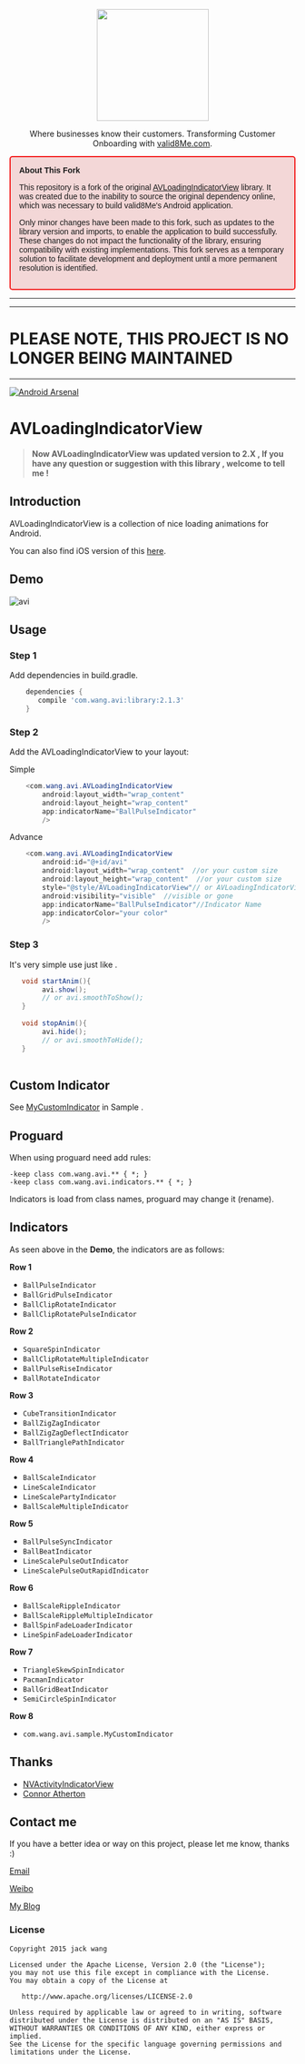  
<p align="center">
  <img width="197" src="https://uploads-ssl.webflow.com/640714b79cda4d79fb835487/640722329cda4dd7bc8429eb_valid8Me_Logo_0350px.png">
</p>
<p align="center">
  Where businesses know their customers. Transforming Customer Onboarding with <a href="https://www.valid8me.com">valid8Me.com</a>.
</p>

<div style="border: 2px solid rgb(243, 18, 18); background-color:rgb(243, 215, 215); padding: 15px; border-radius: 5px; font-family: Arial, sans-serif;">
  <strong>About This Fork</strong>
  <p>
    This repository is a fork of the original <a href="https://github.com/HarlonWang/AVLoadingIndicatorView" target="_blank">AVLoadingIndicatorView</a> library. It was created due to the inability to source the original dependency online, which was necessary to build valid8Me's Android application.
  </p>
  <p>
    Only minor changes have been made to this fork, such as updates to the library version and imports, to enable the application to build successfully. These changes do not impact the functionality of the library, ensuring compatibility with existing implementations. This fork serves as a temporary solution to facilitate development and deployment until a more permanent resolution is identified.
  </p>
</div>

__________
__________

# PLEASE NOTE, THIS PROJECT IS NO LONGER BEING MAINTAINED

* * *

[![Android Arsenal](https://img.shields.io/badge/Android%20Arsenal-AVLoadingIndicatorView-green.svg?style=flat)](https://android-arsenal.com/details/1/2686)

AVLoadingIndicatorView
===================

> **Now AVLoadingIndicatorView was updated version to 2.X , If you have any question or suggestion  with this library , welcome to tell me !**

## Introduction
AVLoadingIndicatorView is a collection of nice loading animations for Android.

You can also find iOS version of this [here](https://github.com/ninjaprox/NVActivityIndicatorView).

## Demo
![avi](screenshots/avi.gif)

## Usage

### Step 1

Add dependencies in build.gradle.
```groovy
    dependencies {
       compile 'com.wang.avi:library:2.1.3'
    }
```

### Step 2

Add the AVLoadingIndicatorView to your layout:

Simple 

```java
    <com.wang.avi.AVLoadingIndicatorView
        android:layout_width="wrap_content"  
        android:layout_height="wrap_content"
        app:indicatorName="BallPulseIndicator"
        />
```

Advance

```java
    <com.wang.avi.AVLoadingIndicatorView
        android:id="@+id/avi"
        android:layout_width="wrap_content"  //or your custom size
        android:layout_height="wrap_content"  //or your custom size
        style="@style/AVLoadingIndicatorView"// or AVLoadingIndicatorView.Large or AVLoadingIndicatorView.Small
        android:visibility="visible"  //visible or gone
        app:indicatorName="BallPulseIndicator"//Indicator Name
        app:indicatorColor="your color"
        />
```

### Step 3

It's very simple use just like .
```java
   void startAnim(){
        avi.show();
        // or avi.smoothToShow();
   }
   
   void stopAnim(){
        avi.hide();
        // or avi.smoothToHide();
   }
   
```

## Custom Indicator

See [MyCustomIndicator](https://github.com/81813780/AVLoadingIndicatorView/blob/master/app/src/main/java/com/wang/avi/sample/MyCustomIndicator.java) in Sample .

## Proguard

When using proguard need add rules:

```
-keep class com.wang.avi.** { *; }
-keep class com.wang.avi.indicators.** { *; }
```

Indicators is load from class names, proguard may change it (rename).

## Indicators

As seen above in the **Demo**, the indicators are as follows:

**Row 1**
 * `BallPulseIndicator`
 * `BallGridPulseIndicator`
 * `BallClipRotateIndicator`
 * `BallClipRotatePulseIndicator`

**Row 2**
 * `SquareSpinIndicator`
 * `BallClipRotateMultipleIndicator`
 * `BallPulseRiseIndicator`
 * `BallRotateIndicator`

**Row 3**
 * `CubeTransitionIndicator`
 * `BallZigZagIndicator`
 * `BallZigZagDeflectIndicator`
 * `BallTrianglePathIndicator`

**Row 4**
 * `BallScaleIndicator`
 * `LineScaleIndicator`
 * `LineScalePartyIndicator`
 * `BallScaleMultipleIndicator`

**Row 5**
 * `BallPulseSyncIndicator`
 * `BallBeatIndicator`
 * `LineScalePulseOutIndicator`
 * `LineScalePulseOutRapidIndicator`

**Row 6**
 * `BallScaleRippleIndicator`
 * `BallScaleRippleMultipleIndicator`
 * `BallSpinFadeLoaderIndicator`
 * `LineSpinFadeLoaderIndicator`

**Row 7**
 * `TriangleSkewSpinIndicator`
 * `PacmanIndicator`
 * `BallGridBeatIndicator`
 * `SemiCircleSpinIndicator`
 
**Row 8**
 * `com.wang.avi.sample.MyCustomIndicator`

## Thanks
- [NVActivityIndicatorView](https://github.com/ninjaprox/NVActivityIndicatorView)
- [Connor Atherton](https://github.com/ConnorAtherton)

## Contact me

 If you have a better idea or way on this project, please let me know, thanks :)

[Email](mailto:81813780@qq.com)

[Weibo](http://weibo.com/601265161)

[My Blog](http://hlong.xyz)

### License
```
Copyright 2015 jack wang

Licensed under the Apache License, Version 2.0 (the "License");
you may not use this file except in compliance with the License.
You may obtain a copy of the License at

   http://www.apache.org/licenses/LICENSE-2.0

Unless required by applicable law or agreed to in writing, software
distributed under the License is distributed on an "AS IS" BASIS,
WITHOUT WARRANTIES OR CONDITIONS OF ANY KIND, either express or implied.
See the License for the specific language governing permissions and
limitations under the License.
```

